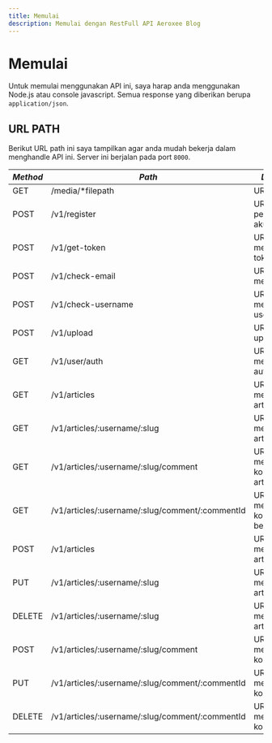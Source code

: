```yaml
---
title: Memulai
description: Memulai dengan RestFull API Aeroxee Blog
---
```


# Memulai

Untuk memulai menggunakan API ini, saya harap anda menggunakan Node.js atau console javascript. Semua response yang diberikan berupa `application/json`.

## URL PATH

Berikut URL path ini saya tampilkan agar anda mudah bekerja dalam menghandle API ini. Server ini berjalan pada port `8000`.

| *Method* | *Path*                                          | *Description*                             |
|----------|-------------------------------------------------|-------------------------------------------|
| GET      | /media/*filepath                                | URL media                                 |
| POST     | /v1/register                                    | URL untuk pendaftaran akun                |
| POST     | /v1/get-token                                   | URL Untuk mendapatkan token baru          |
| POST     | /v1/check-email                                 | URL untuk mencek email                    |
| POST     | /v1/check-username                              | URL untuk mencek username                 |
| POST     | /v1/upload                                      | URL untuk upload file                     |
| GET      | /v1/user/auth                                   | URL untuk mencek autentikasi info         |
| GET      | /v1/articles                                    | URL untuk melihat data artikel            |
| GET      | /v1/articles/:username/:slug                    | URL untuk melihat detail artikel          |
| GET      | /v1/articles/:username/:slug/comment            | URL untuk melihat komentar dari artikel   |
| GET      | /v1/articles/:username/:slug/comment/:commentId | URL untuk melihat komentar berdasarkan id |
| POST     | /v1/articles                                    | URL untuk membuat artikel baru            |
| PUT      | /v1/articles/:username/:slug                    | URL untuk memperbaharui artikel           |
| DELETE   | /v1/articles/:username/:slug                    | URL untuk menghapus artikel               |
| POST     | /v1/articles/:username/:slug/comment            | URL untuk membuat komentar                |
| PUT      | /v1/articles/:username/:slug/comment/:commentId | URL untuk mengedit komentar               |
| DELETE   | /v1/articles/:username/:slug/comment/:commentId | URL untuk menghapus komentar              |